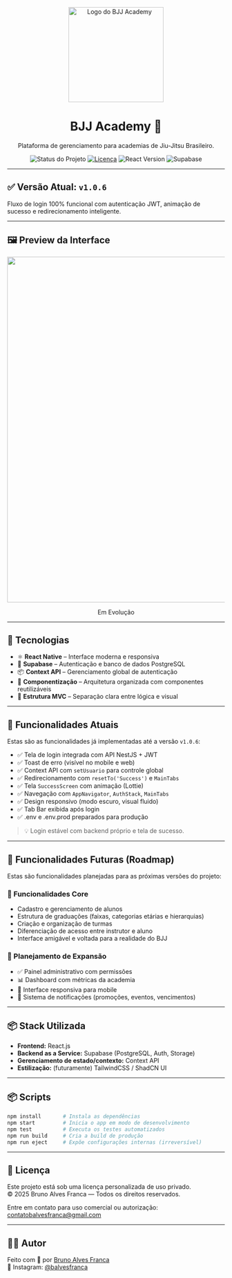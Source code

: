 <div align="center">
  <img src="https://i.imgur.com/WdGink9.png" alt="Logo do BJJ Academy" width="220" />

  <h1>BJJ Academy 🥋</h1>
  <p>Plataforma de gerenciamento para academias de Jiu-Jitsu Brasileiro.</p>

  <p align="center">
    <img src="https://img.shields.io/badge/status-estável-green" alt="Status do Projeto" />
    <a href="./LICENSE"><img src="https://img.shields.io/badge/license-BJJ--Academy-blueviolet" alt="Licença" /></a>
    <img src="https://img.shields.io/badge/react-18.x-blue" alt="React Version" />
    <img src="https://img.shields.io/badge/Supabase-PostgreSQL-green" alt="Supabase" />
  </p>
</div>

---

## ✅ Versão Atual: `v1.0.6`

Fluxo de login 100% funcional com autenticação JWT, animação de sucesso e redirecionamento inteligente.

---

## 🖼️ Preview da Interface

<div align="center">
<img src="https://i.imgur.com/YIITDzG.png" width="800" />
<p align="center">
<p>Em Evolução</p>
</div>

---

## 🚀 Tecnologias

- ⚛️ **React Native** – Interface moderna e responsiva
- 🔐 **Supabase** – Autenticação e banco de dados PostgreSQL
- 📦 **Context API** – Gerenciamento global de autenticação
- 🧱 **Componentização** – Arquitetura organizada com componentes reutilizáveis
- 📁 **Estrutura MVC** – Separação clara entre lógica e visual

---

## 🔐 Funcionalidades Atuais

Estas são as funcionalidades já implementadas até a versão `v1.0.6`:

- ✅ Tela de login integrada com API NestJS + JWT
- ✅ Toast de erro (visível no mobile e web)
- ✅ Context API com `setUsuario` para controle global
- ✅ Redirecionamento com `resetTo('Success')` e `MainTabs`
- ✅ Tela `SuccessScreen` com animação (Lottie)
- ✅ Navegação com `AppNavigator`, `AuthStack`, `MainTabs`
- ✅ Design responsivo (modo escuro, visual fluido)
- ✅ Tab Bar exibida após login
- ✅ .env e .env.prod preparados para produção

> 💡 Login estável com backend próprio e tela de sucesso.  

---

## 🚀 Funcionalidades Futuras (Roadmap)

Estas são funcionalidades planejadas para as próximas versões do projeto:

### 🔧 Funcionalidades Core
- Cadastro e gerenciamento de alunos
- Estrutura de graduações (faixas, categorias etárias e hierarquias)
- Criação e organização de turmas
- Diferenciação de acesso entre instrutor e aluno
- Interface amigável e voltada para a realidade do BJJ

### 🧠 Planejamento de Expansão
- ✅ Painel administrativo com permissões
- 📊 Dashboard com métricas da academia
- 📱 Interface responsiva para mobile
- 🔔 Sistema de notificações (promoções, eventos, vencimentos)

---

## 📦 Stack Utilizada

- **Frontend:** React.js
- **Backend as a Service:** Supabase (PostgreSQL, Auth, Storage)
- **Gerenciamento de estado/contexto:** Context API
- **Estilização:** (futuramente) TailwindCSS / ShadCN UI

---

## 📦 Scripts

```bash
npm install       # Instala as dependências
npm start         # Inicia o app em modo de desenvolvimento
npm test          # Executa os testes automatizados
npm run build     # Cria a build de produção
npm run eject     # Expõe configurações internas (irreversível)
```

---

## 📄 Licença

Este projeto está sob uma licença personalizada de uso privado.  
© 2025 Bruno Alves Franca — Todos os direitos reservados.

Entre em contato para uso comercial ou autorização: [contatobalvesfranca@gmail.com](mailto:contatobalvesfranca@gmail.com)

---

## 👨‍💻 Autor

Feito com 💙 por [Bruno Alves Franca](https://github.com/balvesfranca)  
📸 Instagram: [@balvesfranca](https://instagram.com/balvesfranca)

```